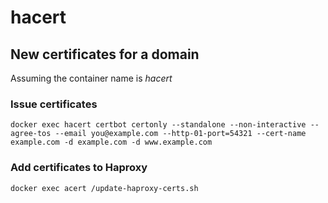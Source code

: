 # hacert

## New certificates for a domain
Assuming the container name is *hacert*

### Issue certificates
```
docker exec hacert certbot certonly --standalone --non-interactive --agree-tos --email you@example.com --http-01-port=54321 --cert-name example.com -d example.com -d www.example.com
```

### Add certificates to Haproxy
```
docker exec acert /update-haproxy-certs.sh
```

